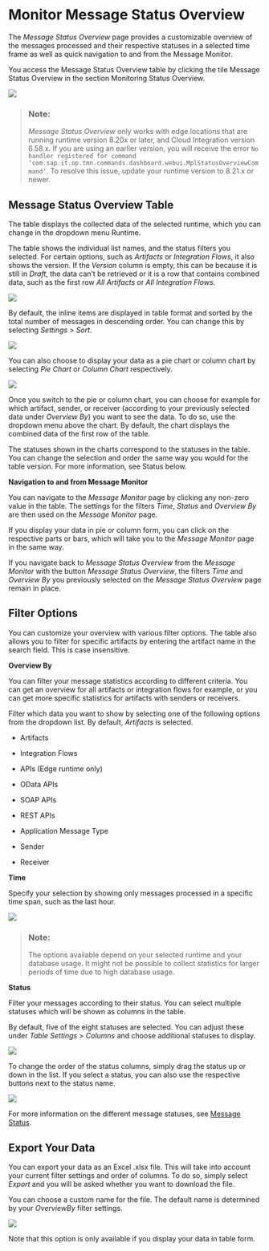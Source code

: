 <!-- loio0cde046d97de4e89bd88c86ef878cfae -->

# Monitor Message Status Overview

The *Message Status Overview* page provides a customizable overview of the messages processed and their respective statuses in a selected time frame as well as quick navigation to and from the Message Monitor.

You access the Message Status Overview table by clicking the tile Message Status Overview in the section Monitoring Status Overview.

![](images/MSO-1_b05f711.png)

> ### Note:  
> *Message Status Overview* only works with edge locations that are running runtime version 8.20x or later, and Cloud Integration version 6.58.x. If you are using an earlier version, you will receive the error `No handler registered for command ‘com.sap.it.op.tmn.commands.dashboard.webui.MplStatusOverviewCommand’`. To resolve this issue, update your runtime version to 8.21.x or newer.



<a name="loio0cde046d97de4e89bd88c86ef878cfae__section_o4s_vmy_5cc"/>

## Message Status Overview Table

The table displays the collected data of the selected runtime, which you can change in the dropdown menu Runtime.

The table shows the individual list names, and the status filters you selected. For certain options, such as *Artifacts* or *Integration Flows*, it also shows the version. If the *Version* column is empty, this can be because it is still in *Draft*, the data can’t be retrieved or it is a row that contains combined data, such as the first row *All Artifacts* or *All Integration Flows*.

![](images/MSO-2_39f295f.png)

By default, the inline items are displayed in table format and sorted by the total number of messages in descending order. You can change this by selecting *Settings* \> *Sort*.

![](images/MSO-3_d875fb4.png)

You can also choose to display your data as a pie chart or column chart by selecting *Pie Chart* or *Column Chart* respectively.

![](images/MSO-8_d5f92c6.png)

Once you switch to the pie or column chart, you can choose for example for which artifact, sender, or receiver \(according to your previously selected data under *Overview By*\) you want to see the data. To do so, use the dropdown menu above the chart. By default, the chart displays the combined data of the first row of the table.

The statuses shown in the charts correspond to the statuses in the table. You can change the selection and order the same way you would for the table version. For more information, see Status below.

**Navigation to and from Message Monitor**

You can navigate to the *Message Monitor* page by clicking any non-zero value in the table. The settings for the filters *Time*, *Status* and *Overview By* are then used on the *Message Monitor* page.

If you display your data in pie or column form, you can click on the respective parts or bars, which will take you to the *Message Monitor* page in the same way.

If you navigate back to *Message Status Overview* from the *Message Monitor* with the button *Message Status Overview*, the filters *Time* and *Overview By* you previously selected on the *Message Status Overview* page remain in place.



<a name="loio0cde046d97de4e89bd88c86ef878cfae__section_f5k_mny_5cc"/>

## Filter Options

You can customize your overview with various filter options. The table also allows you to filter for specific artifacts by entering the artifact name in the search field. This is case insensitive.

**Overview By**

You can filter your message statistics according to different criteria. You can get an overview for all artifacts or integration flows for example, or you can get more specific statistics for artifacts with senders or receivers.

Filter which data you want to show by selecting one of the following options from the dropdown list. By default, *Artifacts* is selected.

-   Artifacts

-   Integration Flows

-   APIs \(Edge runtime only\)

-   OData APIs

-   SOAP APIs

-   REST APIs

-   Application Message Type

-   Sender

-   Receiver


**Time**

Specify your selection by showing only messages processed in a specific time span, such as the last hour.

![](images/MSO-5_b571f6c.png)

> ### Note:  
> The options available depend on your selected runtime and your database usage. It might not be possible to collect statistics for larger periods of time due to high database usage.

**Status**

Filter your messages according to their status. You can select multiple statuses which will be shown as columns in the table.

By default, five of the eight statuses are selected. You can adjust these under *Table Settings* \> *Columns* and choose additional statuses to display.

![](images/MSO-6_6a3094e.png)

To change the order of the status columns, simply drag the status up or down in the list. If you select a status, you can also use the respective buttons next to the status name.

![](images/MSO-7_e1ce106.png)

For more information on the different message statuses, see [Message Status](message-status-733a57b.md).



<a name="loio0cde046d97de4e89bd88c86ef878cfae__section_n45_qmf_jdc"/>

## Export Your Data

You can export your data as an Excel .xlsx file. This will take into account your current filter settings and order of columns. To do so, simply select *Export* and you will be asked whether you want to download the file.

You can choose a custom name for the file. The default name is determined by your *OverviewBy* filter settings.

![](images/MSO-9_f16cbf5.png)

Note that this option is only available if you display your data in table form.

